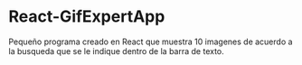 # React-GifExpertApp
Pequeño programa creado en React que muestra 10 imagenes de acuerdo a la busqueda que se le indique dentro de la barra de texto.
